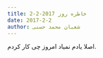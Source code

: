 ```yaml
---
title: خاطره روز 2017-2-2
date: 2017-2-2
author: شعبان محمد حسنی
---
```


اصلا یادم نمیاد امروز چی کار کردم.